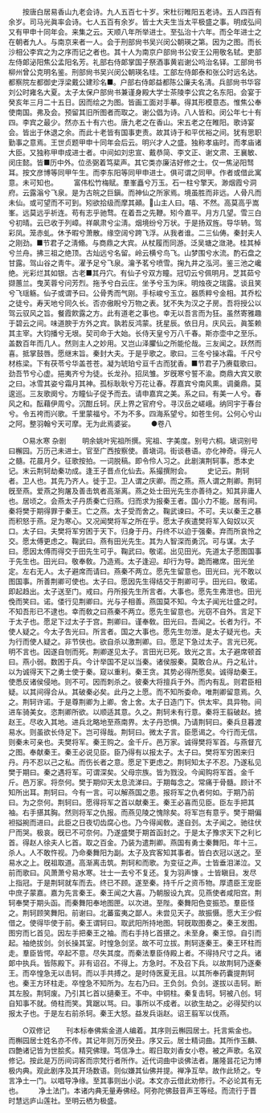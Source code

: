 <!-- { "loadSidebar": true } -->
　　按唐白居易香山九老会诗。九人五百七十岁。宋杜衍睢阳五老诗。五人四百有余岁。司马光眞率会诗。七人五百有余岁。皆士大夫生当太平极盛之事。明成弘间又有甲申十同年会。来集之云。天顺八年所举进士。至弘治十六年。而仝年进士之在朝者九人。与南京来者一人。会于刑部尙书吴兴闵公朝瑛之第。因为之图。而长沙相公李宾之为之序而记之者也。其十人为南京户部尙书公安王公用敬名轼。吏部左侍郞泌阳焦公孟阳名芳。礼部右侍郞掌国子祭酒事黄岩谢公呜治名铎。工部尙书柳州曾公克明名鉴。刑部尙书吴兴闵公朝瑛名珪。工部左侍郞泰和张公时远名达。都察院左都御史浮梁戴公建珍名■。户部右侍郞益都陈公廉夫名淸。兵部尙书华容刘公时雍名大夏。太子太保户部尙书兼谨身殿大学士茶陵李公宾之名东阳。会宴于癸亥年三月二十五日。因而绘之为图。皆画工面对手摹。得其形模意态。惟焦公奉使南国。弗及会。预留其旧所图者而取之。谢公倡为诗。八人皆和。闵公年七十有四。李宾之最少。然亦五十有六也。唐九老之在香山。宋五老之在睢阳。歌诗宴会。皆出于休退之余。而此十老皆有国事吏责。故其诗于和平优裕之间。犹有思职勤事之意焉。王世贞题甲申十同年会后云。明兴才人之盛。独称孝庙时。而孝庙诸大臣。又独称甲申成进士者。中间如刘忠宣、戴恭简、李文正、谢文肃、王襄敏、闵庄懿。皆■历中外。位丞弼着笃棐声。其它类亦廉洁好修之士。仅一焦泌阳驽耳。按文彦博等同甲午生。而李东阳等同甲申进士。俱可谓之同甲。作者或借此寓意。未可知也。 
　　富伟松竹梅赋。羣峯矗兮万玉。石一柱兮擎天。渺烟霞兮洞府。云露滃兮飞泉。是为古皖之巨鎭。而神仙之所家焉。境虽胜而非远。人骨凡而未仙。或可望而不可到。矧欲拾级而摩其顚。山主人曰。嘻、不然。高莫高乎嵩峯。远莫远乎祈连。苟有志乎驰骛。在着吾之先鞭。矧今嘉平。月方几望。雪三白兮初晴。云已收于列嶂。祥飙肃兮尘淸。烟境纷兮万状。于是扬双旌。导华辀。驾彩凤。笼赤虬。休予暇兮萧散。缘空阔兮跨飞浮。从我者谁。二三仙俦。秦封夫人之刚劲。■节君子之淸翛。与商鼎之大宾。从杖履而同游。泛吴塘之潋滟。桂其棹兮兰舟。拂三祖之绝顶。古灿远兮名留。岭云横兮鸟飞。山梦围兮水流。酌石盘之甘露。驾山谷之靑牛。濯予足兮飞泉。瀹予茗兮喷雪。掬九井之泓河。鉴三池之巉绝。光彩烂其如银。古老■其丹穴。有仙子兮双方瞳。冠切云兮佩明月。芝其茹兮撷蕙兰。曳芙蓉兮问芳烈。拖予兮白云庄。坐予兮玉为床。明烛夜之瑞露。谈且笑兮飞瑶觞。仙子或谓予曰。公骨秀而气刚。手标峻兮玉立。器质粹兮金相。其乔松之徒兮。寿天地兮同久长。否亦傲睨兮万物之表。犹不失为汉之子房。吾将授公以驾云驭风之旨。餐霞飮露之方。此有道老之事也。幸无以吾言而为狂。虽然寄雅趣于碧云之间。味道腴于方外之宾。孰若反鸿蒙。抚星辰。依日月。庆风云。眞筌赖其主宰。大钧播兮无垠。契司命于大始。长侍天皇兮万八千春。斯亦壶中之至乐。盖数百年而几人。然则主人之妙用。又岂山泽臞仙之所能伦哉。三友闻之。跃然而喜。抵掌鼓唇。愿继末旨。秦封大夫。于是乎歌之。歌曰。三冬兮操冰霜。千尺兮材栋梁。下有茯苓兮华盖苍苍。凝为琥珀兮亘千古而犹香。■节君子乃赓载歌曰。劲吾节兮心虚。挹夷齐兮为徒。长龙孙。招凤雏。岁旣寒兮誓不渝。商鼎大宾又歌之曰。冰雪其姿兮霜月其神。孤标耿耿兮万花让春。荐嘉宾兮南风熏。调羹鼎。莫逡巡。三友歌阕兮。方瞳仙子促予而去。请申嘉宾之美。系之曰。有美一人兮。春风之和。酝藉伊周兮。沉酣丘轲。厌上界之官府兮。寻汉岳之嵯峨。纳同宇于春台兮。令五袴而兴歌。千里蒙福兮。不为不多。四海系望兮。如苍生何。公何心兮山之阿。整羽翰兮天可摩。无为此焉婆娑。 
　　●卷八 


　　○易水寒 杂剧 
　　明余姚叶宪祖所撰。宪祖、字美度。别号六桐。塡词别号曰檞园。万历己未进士。官至广西按察使。善塡词。街谈巷语。亦化神奇。得元人之髓。花晨月夕。征歌按拍。一词脱稿。即令伶人习之。此剧演荆轲事。悉本史记。末云荆轲劫秦功成。逢王子晋点化仙去。系撮撰附会。 
　　史记云。荆轲者。卫人也。其先乃齐人。徙于卫。卫人谓之庆卿。而之燕。燕人谓之荆卿。荆轲旣至燕。爱燕之狗屠及善击筑者高渐离。燕之处士田光先生亦善待之。知其非庸人也。居顷之。会燕太子丹质秦亡归燕。归而求为报秦王者。国小力不能。居有间。秦将樊于期得罪于秦王。亡之燕。太子受而舍之。鞠武谏曰。不可。夫以秦王之暴而积怒于燕。足为寒心。又况闻樊将军之所在乎。愿太子疾遣樊将军入匈奴以灭口。太子曰。夫樊将军穷困于天下。归身于丹。丹终不以迫于强秦。弃而所哀怜之交。愿太傅更虑之。鞠武曰。燕有田光先生。其为人智深而勇沉。可与谋。太子曰。愿因太傅而得交于田先生可乎。鞠武曰。敬诺。出见田光。先道太子愿图国事于先生也。田光曰。敬奉敎。乃造焉。太子逢迎。却行为导。跪而襒席。田光坐定。左右无人。太子避席而请曰。燕秦不两立。愿先生留意也。田光曰。光不敢以图国事。所善荆卿可使也。太子曰。愿因先生得结交于荆卿可乎。田光曰。敬诺。即起趋出。太子送至门。戒曰。丹所报先生所言者。大事也。愿先生弗泄也。田光俛而笑曰。诺。偻行见荆卿曰。光与子相善。燕国莫不知。今太子闻光壮盛之时。不知吾形已不逮也。幸而敎之曰燕秦不两立。愿先生留意也。光窃不自外。言足下于太子也。愿足下过太子于宫。荆卿曰。谨奉敎。田光曰。吾闻之。长者为行。不使人疑之。今太子吿光曰。所言者。国之大事也。愿先生勿泄。是太子疑光也。夫为行而使人疑之。非节侠也。欲自杀以激荆卿。曰。愿足下急过太子。言光已死。明不言也。因遂自刎而死。荆卿遂见太子。言田光已死。致光之言。太子避席顿首曰。燕小弱。数困于兵。今计举国不足以当秦。诸侯服秦。莫敢合从。丹之私计。以为诚得天下之勇士使于秦。窥以重利。秦王贪。其势必得所愿矣。诚得劫秦王。使悉反诸侯侵地。则不可。因而刺杀之。彼秦大将擅兵于外。而内有乱。则君臣相疑。以其间得合从。其破秦必矣。此丹之上愿。而不知所委命。唯荆卿留意焉。久之。荆轲许诺。于是尊荆卿为上卿。舍上舍。太子日造门下。供太牢。具异物。间进车骑美女。恣荆卿所欲。以顺适其意。久之。荆轲未有行意。秦将王翦破赵。掳赵王。尽收入其地。进兵北略地至燕南界。太子丹恐惧。乃请荆轲曰。秦兵旦暮渡易水。则虽欲长侍足下。岂可得哉。荆轲曰。微太子言。臣愿谒之。今行而无信。则秦未可亲也。夫樊将军。秦王购之。金千斤。邑万家。诚得樊将军首。与燕督亢之图。奉献秦王。秦王必说见臣。臣乃得有以报太子。太子曰。樊将军穷困来归丹。丹不忍以己之私。而伤长者之意。愿足下更虑之。荆轲知太子不忍。乃遂私见樊于期曰。秦之遇将军。可谓深矣。父母宗族。皆为戮没。今闻购将军首。金千斤。邑万家。将奈何。樊于期仰天太息流涕曰。于期每念之。常痛于骨髓。顾计不知所出耳。荆轲曰。今有一言。可以解燕国之患。报将军之仇者何如。于期乃前曰。为之奈何。荆轲曰。愿得将军之首以献秦王。秦王必喜而见臣。臣左手把其袖。右手揕其胸。然则将军之仇报。而燕见陵之愧除矣。将军岂有意乎。樊于期偏袒搤捥而进曰。此臣之日夜切齿腐心也。乃今得闻敎。遂自刭。太子闻之。驰往伏尸而哭。极哀。旣已不可奈何。乃遂盛樊于期首函封之。于是太子豫求天下之利匕首。得赵人徐夫人匕首。取之百金。乃装为遣荆卿。燕国有勇士秦舞阳。年十三。杀人。人不敢忤视。乃命秦舞阳为副。太子及宾客知其事者。皆白衣冠以送之。至易水之上。旣祖取道。高渐离击筑。荆轲和而歌。为变征之声。士皆垂泪涕泣。又前而歌曰。风萧萧兮易水寒。壮士一去兮不复还。复为羽声慷 。士皆瞋目。发尽上指冠。于是荆轲就车而去。终已不顾。遂至秦。持千斤之资币物。厚遗臣王宠臣中庶子蒙嘉。嘉为先言秦王。秦王闻之大喜。乃朝服设九宾。见燕使者咸阳宫。荆轲奉樊于期头函。而秦舞阳奉地图匣。以次进。至陛。秦舞阳色变振恐。羣臣怪之。荆轲顾笑舞阳。前谢曰。北蕃蛮夷之鄙人。未尝见天子。故振慑。愿大王少假借之。使得毕使于前。秦王谓轲曰。取武阳所持地图。轲旣取图奏之。秦王发图。图穷而匕首见。因左手把秦王之袖。而右手持匕首揕之。未至身。秦王惊。自引而起。袖绝拔剑。剑长操其室。时惶急剑坚。故不可立拔。荆轲逐秦王。秦王环柱而走。羣臣皆愕。卒起不意。尽失其度。而秦法羣臣侍殿上者。不得持尺寸之兵。诸郞中执兵。皆陈殿下。非有诏召。不得上。方急时。不及召下兵。以故荆轲乃逐秦王。而卒惶急无以击轲。而以手共搏之。是时侍医夏无且。以其所奉药囊提荆轲也。秦王方环柱走。卒惶急不知所为。左右乃曰。王负剑。负剑。遂拔以击轲。断其左股。荆轲废。乃引其匕首以擿秦王。不中。中铜柱。秦复击轲。轲被八创。轲自知事不就。倚柱而笑。箕踞以骂。曰。事所以不成者。以欲生劫之。必得契约以报太子也。于是左右前杀轲。秦王大怒。益发兵诣赵。诏王翦军以伐燕。 


　　○双修记 
　　刊本标奉佛紫金道人编着。其序则云槲园居士。托言紫金也。而槲园居士姓名亦不传。其记年则万历癸丑。序又云。居士精词曲。其所作玉麟、四艶诸记皆为世脍炙。精究佛理。笃信净土。暇日取刘香女小卷。被之声歌。名双修记。按此是万历间词客而宗梵行者所作。近代词曲中谈佛法者。屠隆昙花记为博极内典。观此剧序及其开场数语。则似嫌其仙佛并提。禅净互举。故作此矫之。专言净土一门。以唱导净缘。至其事则出小说。本文亦云借此劝修行。不必论其有无也。 
　　净土法门。本诸内典无量寿佛经。阿弥陀佛鼓音声王等经。而流行于晋时慧远庐山莲社。至明云栖为极盛。 
